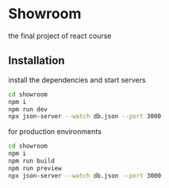 # Showroom
the final project of react course

## Installation
install the dependencies and start servers

```sh
cd showroom
npm i
npm run dev
npx json-server --watch db.json --port 3000
```

for production environments

```sh
cd showroom
npm i
npm run build
npm run preview
npx json-server --watch db.json --port 3000
```
